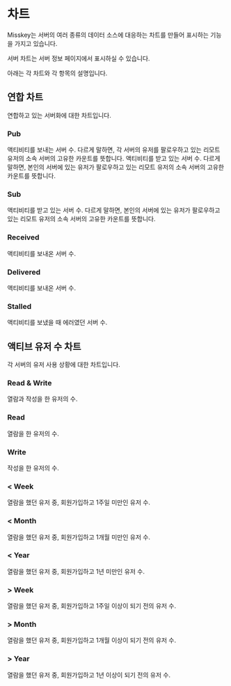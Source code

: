 # 차트

Misskey는 서버의 여러 종류의 데이터 소스에 대응하는 차트를 만들어 표시하는 기능을 가지고 있습니다.

서버 차트는 서버 정보 페이지에서 표시하실 수 있습니다.

아래는 각 차트와 각 항목의 설명입니다.

## 연합 차트

연합하고 있는 서버화에 대한 차트입니다.

### Pub

액티비티를 보내는 서버 수. 다르게 말하면, 각 서버의 유저를 팔로우하고 있는 리모트 유저의 소속 서버의 고유한 카운트를 뜻합니다. 액티비티를 받고 있는 서버 수. 다르게 말하면, 본인의 서버에 있는 유저가 팔로우하고 있는 리모트 유저의 소속 서버의 고유한 카운트를 뜻합니다.

### Sub

액티비티를 받고 있는 서버 수.
다르게 말하면, 본인의 서버에 있는 유저가 팔로우하고 있는 리모트 유저의 소속 서버의 고유한 카운트를 뜻합니다.

### Received

액티비티를 보내온 서버 수.

### Delivered

액티비티를 보내온 서버 수.

### Stalled

액티비티를 보냈을 때 에러였던 서버 수.

## 액티브 유저 수 차트

각 서버의 유저 사용 상황에 대한 차트입니다.

### Read & Write

열람과 작성을 한 유저의 수.

### Read

열람을 한 유저의 수.

### Write

작성을 한 유저의 수.

### < Week

열람을 했던 유저 중, 회원가입하고 1주일 미만인 유저 수.

### < Month

열람을 했던 유저 중, 회원가입하고 1개월 미만인 유저 수.

### < Year

열람을 했던 유저 중, 회원가입하고 1년 미만인 유저 수.

### > Week

열람을 했던 유저 중, 회원가입하고 1주일 이상이 되기 전의 유저 수.

### > Month

열람을 했던 유저 중, 회원가입하고 1개월 이상이 되기 전의 유저 수.

### > Year

열람을 했던 유저 중, 회원가입하고 1년 이상이 되기 전의 유저 수.
